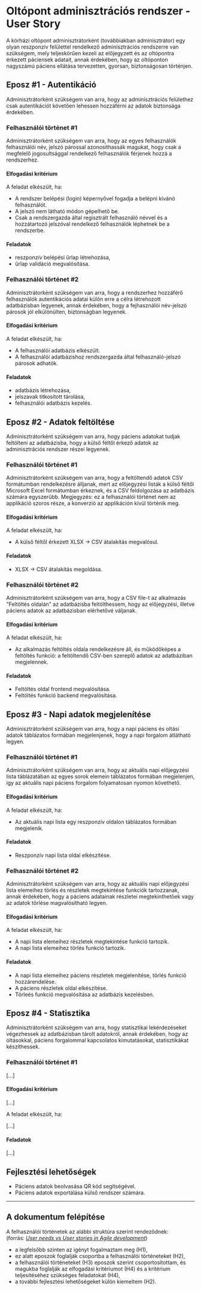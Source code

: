 # Oltópont adminisztrációs rendszer - User Story

A kórházi oltópont adminisztrátorként (továbbiakban adminisztrátor) egy olyan reszponzív felülettel rendelkező adminisztrációs rendszerre van szükségem, mely teljeskörűen kezeli az előjegyzett és az oltópontra érkezett páciensek adatait, annak érdekében, hogy az oltóponton nagyszámú páciens ellátása tervezetten, gyorsan, biztonságosan történjen.

## Eposz #1 - Autentikáció

Adminisztrátorként szükségem van arra, hogy az adminisztrációs felülethez csak autentikációt követően lehessen hozzáférni az adatok biztonsága érdekében.

### Felhasználói történet #1

Adminisztrátorként szükségem van arra, hogy az egyes felhasználók felhasználói név, jelszó párossal azonosíthassák magukat, hogy csak a megfelelő jogosultsággal rendelkező felhasználók férjenek hozzá a rendszerhez.

#### Elfogadási kritérium

A feladat elkészült, ha:

- A rendszer belépési (login) képernyővel fogadja a belépni kívánó felhasználót.
- A jelszó nem látható módon gépelhető be.
- Csak a rendszergazda által regisztrált felhasználó névvel és a hozzátartozó jelszóval rendelkező felhasználók léphetnek be a rendszerbe.

#### Feladatok

- reszponzív belépési űrlap létrehozása,
- űrlap validáció megvalósítása.

### Felhasználói történet #2

Adminisztrátorként szükségem van arra, hogy a rendszerhez hozzáférő felhasználók autentikációs adatai külön erre a célra létrehozott adatbázisban legyenek, annak érdekében, hogy a fejhasználói név-jelszó párosok jól elkülönülten, biztonságban legyenek.

#### Elfogadási kritérium

A feladat elkészült, ha:

- A felhasználói adatbázis elkészült.
- A felhasználói adatbázishoz rendszergazda által felhasználó-jelszó párosok adhatók.

#### Feladatok

- adatbázis létrehozása,
- jelszavak titkosított tárolása,
- felhasználói adatbázis kezelés.

## Eposz #2 - Adatok feltöltése

Adminisztrátorként szükségem van arra, hogy páciens adatokat tudjak feltölteni az adatbázisba, hogy a külső féltől érkező adatok az adminisztrációs rendszer részei legyenek.

### Felhasználói történet #1

Adminisztrátorként szükségem van arra, hogy a feltöltendő adatok CSV formátumban rendelkezésre álljanak, mert az előjegyzési listák a külső féltől Microsoft Excel formátumban érkeznek, és a CSV feldolgozása az adatbázis számára egyszerűbb. Megjegyzés: ez a felhasználói történet nem az applikáció szoros része, a konverzió az applikáción kívül történik meg.

#### Elfogadási kritérium

A feladat elkészült, ha:

- A külső féltől érkezett XLSX -> CSV átalakítás megvalósul.

#### Feladatok

- XLSX -> CSV átalakítás megoldása.

### Felhasználói történet #2

Adminisztrátorként szükségem van arra, hogy a CSV file-t az alkalmazás "Feltöltés oldalán" az adatbázisba feltölthessem, hogy az előjegyzési, illetve páciens adatok az adatbázisban elérhetővé váljanak.

#### Elfogadási kritérium

A feladat elkészült, ha:

- Az alkalmazás feltöltés oldala rendelkezésre áll, és működőképes a feltöltés funkció: a feltöltendő CSV-ben szereplő adatok az adatbáziban megjelennek.

#### Feladatok

- Feltöltés oldal frontend megvalósítása.
- Feltöltés funkció backend megvalósítása.

## Eposz #3 - Napi adatok megjelenítése

Adminisztrátorként szükségem van arra, hogy a napi páciens és oltási adatok táblázatos formában megjelenjenek, hogy a napi forgalom átlátható legyen.

### Felhasználói történet #1

Adminisztrátorként szükségem van arra, hogy az aktuális napi előjegyzési lista táblázatában az egyes sorok elemein  táblázatos formában megjelenjen, így az aktuális napi páciens forgalom folyamatosan nyomon követhető.

#### Elfogadási kritérium

A feladat elkészült, ha:

- Az aktuális napi lista egy reszponzív oldalon táblázatos formában megjelenik.

#### Feladatok

- Reszponzív napi lista oldal elkészítése.

### Felhasználói történet #2

Adminisztrátorként szükségem van arra, hogy az aktuális napi előjegyzési lista elemeihez törlés és részletek megtekintése funkciók tartozzanak, annak érdekében, hogy a páciens adatainak részletei megtekinthetőek vagy az adatok törlése magvalósítható legyen.

#### Elfogadási kritérium

A feladat elkészült, ha:

- A napi lista elemeihez részletek megtekintése funkció tartozik.
- A napi lista elemeihez törlés funkció tartozik.

#### Feladatok

- A napi lista elemeihez páciens részletek megjelenítése, törlés funkció hozzárendelése.
- A páciens részletek oldal elkészítése.
- Törleés funkció megvalósítása az adatbázis kezelésben.

## Eposz #4 - Statisztika

Adminisztrátorként szükségem van arra, hogy statisztikai lekérdezéseket végezhessek az adatbázisban tárolt adatokról, annak érdekében, hogy az oltásokkal, páciens forgalommal kapcsolatos kimutatásokat, statisztikákat készíthessek.

### Felhasználói történet #1

[...]

#### Elfogadási kritérium

[...]

A feladat elkészült, ha:

[...]

#### Feladatok

[...]

## Fejlesztési lehetőségek

- Páciens adatok beolvasása QR kód segítségével.
- Páciens adatok exportálása külső rendszer számára.

---

## A dokumentum felépítése

A felhasználói történetek az alábbi struktúra szerint rendeződnek:  
(forrás: *[User needs vs User stories in Agile development](https://salmapatel.co.uk/academia/user-needs-vs-user-stories-in-agile)*)

- a legfelsőbb szinten az igényt fogalmaztam meg (H1),
- ez alatt eposzok foglalják csoportba a felhasználói történeteket (H2),
- a felhasználói történeteket (H3) eposzok szerint csoportosítottam, és magukba foglalják az elfogadási kritériumot (H4) és a kritérium teljesítéséhez szükséges feladatokat (H4),
- a további fejlesztési lehetőségeket külön kiemeltem (H2).
